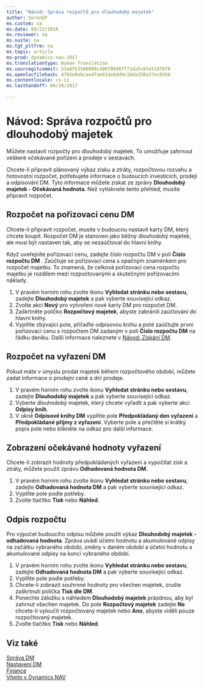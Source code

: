 ```yaml
---
title: "Návod: Správa rozpočtů pro dlouhodobý majetek"
author: SorenGP
ms.custom: na
ms.date: 09/22/2016
ms.reviewer: na
ms.suite: na
ms.tgt_pltfrm: na
ms.topic: article
ms-prod: dynamics-nav-2017
ms.translationtype: Human Translation
ms.sourcegitcommit: 51adfb3588099c496f0946ff71da5c6fe518f070
ms.openlocfilehash: 47b5e0abcae4fab92da5dd9c1bda350a37ec0358
ms.contentlocale: cs-cz
ms.lasthandoff: 06/26/2017

---
```


# <a name="how-to-manage-budgets-for-fixed-assets"></a>Návod: Správa rozpočtů pro dlouhodobý majetek
Můžete nastavit rozpočty pro dlouhodobý majetek. To umožňuje zahrnout veškeré očekávané pořízení a prodeje v sestavách.  

 Chcete-li připravit plánovaný výkaz zisku a ztráty, rozpočtovou rozvahu a hotovostní rozpočet, potřebujete informace o budoucích investicích, prodeji a odpisování DM. Tyto informace můžete získat ze zprávy **Dlouhodobý majetek - Očekávaná hodnota**. Než vytisknete tento přehled, musíte připravit rozpočet.  

## <a name="to-budget-the-acquisition-cost-of-a-fixed-asset"></a>Rozpočet na pořizovací cenu DM
Chcete-li připravit rozpočet, musíte v budoucnu nastavit karty DM, který chcete koupit. Rozpočet DM je stanoven jako běžný dlouhodobý majetek, ale musí být nastaven tak, aby se nezaúčtoval do hlavní knihy.

Když uveřejníte pořizovací cenu, zadejte číslo rozpočtu DM v poli **Číslo rozpočtu DM** . Zaúčtuje se pořizovací cena s opačným znaménkem pro rozpočet majetku. To znamená, že celková pořizovací cena rozpočtu majetku je rozdílem mezi rozpočtovanými a skutečnými pořizovacími náklady.

1. V pravém horním rohu zvolte ikonu **Vyhledat stránku nebo sestavu**, zadejte **Dlouhodobý majetek** a pak vyberte související odkaz.
2. Zvolte akci **Nový** pro vytvoření nové karty DM pro rozpočet DM.
3. Zaškrtněte políčko **Rozpočtový majetek**, abyste zabránili zaúčtování do hlavní knihy.
4. Vyplňte zbývající pole, přiřaďte odpisovou knihu a poté zaúčtujte první pořizovací cenu s rozpočtem DM zadaným v poli **Číslo rozpočtu DM** na řádku deníku. Další informace naleznete v [Návod: Získání DM](fa-how-acquire.md).

## <a name="to-budget-the-disposal-of-a-fixed-asset"></a>Rozpočet na vyřazení DM
Pokud máte v úmyslu prodat majetek během rozpočtového období, můžete zadat informace o prodejní ceně a dni prodeje.

1. V pravém horním rohu zvolte ikonu **Vyhledat stránku nebo sestavu**, zadejte **Dlouhodobý majetek** a pak vyberte související odkaz.
2. Vyberte dlouhodobý majetek, který chcete vyřadit a pak vyberte akci **Odpisy knih**.
3. V okně **Odpisové knihy DM** vyplňte pole **Předpokládaný den vyřazení** a **Předpokládané příjmy z vyřazení**. Vyberte pole a přečtěte si krátký popis pole nebo klikněte na odkaz pro další informace.

## <a name="to-view-projected-disposal-values"></a>Zobrazení očekávané hodnoty vyřazení
Chcete-li zobrazit hodnoty předpokládaných vyřazení a vypočítat zisk a ztráty, můžete použít zprávu **Odhadovaná hodnota DM**.

1. V pravém horním rohu zvolte ikonu **Vyhledat stránku nebo sestavu**, zadejte **Odhadovaná hodnota DM** a pak vyberte související odkaz.
2. Vyplňte pole podle potřeby.
3. Zvolte tlačítko **Tisk** nebo **Náhled**.

## <a name="to-budget-depreciation"></a>Odpis rozpočtu
Pro výpočet budoucího odpisu můžete použít výkaz **Dlouhodobý majetek - odhadovaná hodnota**. Zpráva uvádí účetní hodnotu a akumulované odpisy na začátku vybraného období, změny v daném období a účetní hodnotu a akumulované odpisy na konci vybraného období.

1. V pravém horním rohu zvolte ikonu **Vyhledat stránku nebo sestavu**, zadejte **Odhadovaná hodnota DM** a pak vyberte související odkaz.
2. Vyplňte pole podle potřeby.
3. Chcete-li zobrazit souhrnné hodnoty pro všechen majetek, zrušte zaškrtnutí políčka **Tisk dle DM**.
4. Ponechte záložku s náhledem **Dlouhodobý majetek** prázdnou, aby byl zahrnut všechen majetek. Do pole **Rozpočtový majetek** zadejte **Ne** chcete-li vyloučit rozpočtovaný majetek nebo **Ano**, abyste viděli pouze rozpočtovaný majetek.
5. Zvolte tlačítko **Tisk** nebo **Náhled**.

## <a name="see-also"></a>Viz také
[Správa DM](fa-manage.md)  
[Nastavení DM](fa-setup.md)  
[Finance](finance-setup.md)  
[Vítejte v Dynamics NAV](across-get-started.md)

